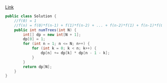 [Link](https://leetcode.com/problems/unique-binary-search-trees/)

```java
public class Solution {
    //f(0) = 1
    //f(n) = f(0)*f(n-1) + f(1)*f(n-2) + ... + f(n-2)*f(1) + f(n-1)*f(0)
    public int numTrees(int N) {
        int[] dp = new int[N + 1];
        dp[0] = 1;
        for (int n = 1; n <= N; n++) {
            for (int k = 0; k < n; k++) {
                dp[n] += dp[k] * dp[n - 1 - k];
            }
        }
        return dp[N];
    }
}
```
